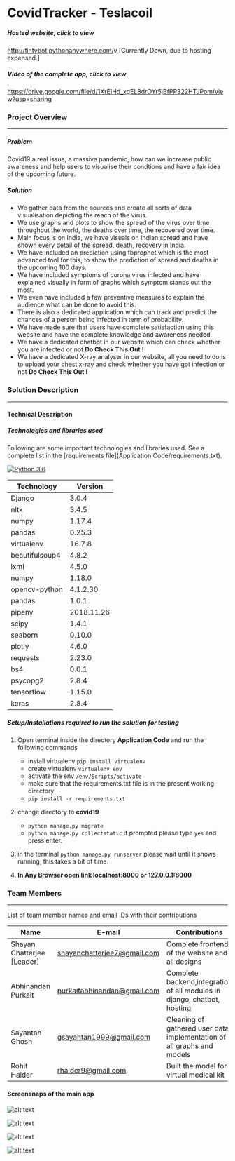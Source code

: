 # CovidTracker - Teslacoil

##### Hosted website, click to view

<a href = "http://tintybot.pythonanywhere.com/" >http://tintybot.pythonanywhere.com/</a>v [Currently Down, due to hosting expensed.]

##### Video of the complete app, click to view

<a href = "https://drive.google.com/file/d/1XrEIHd_xgEL8drOYr5jBfPP322HTJPom/view?usp=sharing" >https://drive.google.com/file/d/1XrEIHd_xgEL8drOYr5jBfPP322HTJPom/view?usp=sharing</a>

### Project Overview

---

##### Problem

Covid19 a real issue, a massive pandemic, how can we increase public awareness and help users to visualise their condtions and have a fair idea of the upcoming future.

##### Solution

- We gather data from the sources and create all sorts of data visualisation depicting the reach of the virus.
- We use graphs and plots to show the spread of the virus over time throughout the world, the deaths over time, the recovered over time.
- Main focus is on India, we have visuals on Indian spread and have shown every detail of the spread, death, recovery in India.
- We have included an prediction using fbprophet which is the most advanced tool for this, to show the prediction of spread and deaths in the upcoming 100 days.
- We have included symptoms of corona virus infected and have explained visually in form of graphs which symptom stands out the most.
- We even have included a few preventive measures to explain the audience what can be done to avoid this.
- There is also a dedicated application which can track and predict the chances of a person being infected in term of probability.
- We have made sure that users have complete satisfaction using this website and have the complete knowledge and awareness needed.
- We have a dedicated chatbot in our website which can check whether you are infected or not **Do Check This Out !**
- We have a dedicated X-ray analyser in our website, all you need to do is to upload your chest x-ray and check whether you have got infection or not **Do Check This Out !**

### Solution Description

---

#### Technical Description

##### Technologies and libraries used

Following are some important technologies and libraries used. See a complete list in the [requirements file](Application Code/requirements.txt).

[![Python 3.6](https://img.shields.io/badge/python-3.6-blue.svg)](https://www.python.org/downloads/release/python-360/)

| Technology     | Version    |
| -------------- | ---------- |
| Django         | 3.0.4      |
| nltk           | 3.4.5      |
| numpy          | 1.17.4     |
| pandas         | 0.25.3     |
| virtualenv     | 16.7.8     |
| beautifulsoup4 | 4.8.2      |
| lxml           | 4.5.0      |
| numpy          | 1.18.0     |
| opencv-python  | 4.1.2.30   |
| pandas         | 1.0.1      |
| pipenv         | 2018.11.26 |
| scipy          | 1.4.1      |
| seaborn        | 0.10.0     |
| plotly         | 4.6.0      |
| requests       | 2.23.0     |
| bs4            | 0.0.1      |
| psycopg2       | 2.8.4      |
| tensorflow     | 1.15.0     |
| keras          | 2.8.4      |

##### Setup/Installations required to run the solution for testing

1. Open terminal inside the directory **Application Code** and run the following commands

   - install virtualenv `pip install virtualenv`
   - create virtualenv `virtualenv env`
   - activate the env `/env/Scripts/activate`
   - make sure that the requirements.txt file is in the present working directory
   - `pip install -r requirements.txt`

2. change directory to **covid19**

   - `python manage.py migrate`
   - `python manage.py collectstatic` if prompted please type `yes` and press enter.

3. in the terminal `python manage.py runserver` please wait until it shows running, this takes a bit of time.

4. **In Any Browser open link localhost:8000 or 127.0.0.1:8000**

### Team Members

---

List of team member names and email IDs with their contributions

| Name                       | E-mail                      | Contributions                                                           |
| -------------------------- | --------------------------- | ----------------------------------------------------------------------- |
| Shayan Chatterjee [Leader] | shayanchatterjee7@gmail.com | Complete frontend of the website and all designs                        |
| Abhinandan Purkait         | purkaitabhinandan@gmail.com | Complete backend,integration of all modules in django, chatbot, hosting |
| Sayantan Ghosh             | gsayantan1999@gmail.com     | Cleaning of gathered user data, implementation of all graphs and models |
| Rohit Halder               | rhalder9@gmail.com          | Built the model for virtual medical kit                                 |

#### Screensnaps of the main app

![alt text](/images/home.png "Homepage")

![alt text](/images/stats.png "Map Statistics")

![alt text](/images/mapstats.png "Virtual Medical Kit")

![alt text](/images/predict.png "Prediction")
